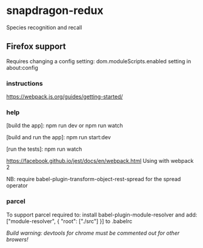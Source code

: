 # snapdragon-redux
Species recognition and recall

## Firefox support

Requires changing a config setting:  dom.moduleScripts.enabled setting in about:config


### instructions

https://webpack.js.org/guides/getting-started/

### help

[build the app]: npm run dev or npm run watch

[build and run the app]: npm run start:dev

[run the tests]: npm run watch

https://facebook.github.io/jest/docs/en/webpack.html Using with webpack 2

NB: require babel-plugin-transform-object-rest-spread for the spread operator

### parcel

To support parcel required to: install babel-plugin-module-resolver and add:
["module-resolver", {
      "root": ["./src"]
}]
to .babelrc

*Build warning: devtools for chrome must be commented out for other browers!*